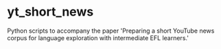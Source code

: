 # yt_short_news
Python scripts to accompany the paper 'Preparing a short YouTube news corpus for language exploration with intermediate EFL learners.'
